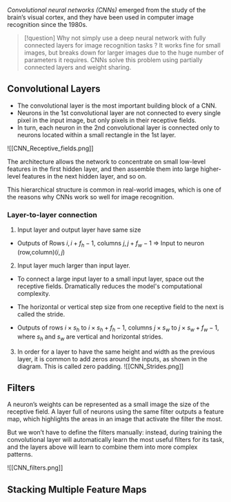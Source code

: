 *Convolutional neural networks (CNNs)* emerged from the study of the brain’s visual cortex, and they have been used in computer image recognition since the 1980s. 

>[!question] Why not simply use a deep neural network with fully connected layers for image recognition tasks ? 
> It works fine for small images, but breaks down for larger images due to the huge number of parameters it requires. CNNs solve this problem using partially connected layers and weight sharing.


## Convolutional Layers

- The convolutional layer is the most important building block of a CNN.
- Neurons in the 1st convolutional layer are not connected to every single pixel in the input image, but only pixels in their receptive fields.
- In turn, each neuron in the 2nd convolutional layer is connected only to neurons located within a small rectangle in the 1st layer.

![[CNN_Receptive_fields.png]]

The architecture allows the network to concentrate on small low-level features in the first hidden layer, and then assemble them into large higher-level features in the next hidden layer, and so on.

This hierarchical structure is common in real-world images, which is one of the reasons why CNNs work so well for image recognition.

### Layer-to-layer connection
1. Input layer and output layer have same size
- Outputs of Rows $i, i + f_h-1$, columns $j, j+f_w-1$ $\Rightarrow$  Input to neuron (row,column)$(i,j)$ 

2. Input layer much larger than input layer. 
- To connect a large input layer to a small input layer, space out the receptive fields. Dramatically reduces the model's computational complexity.
- The horizontal or vertical step size from one receptive field to the next is called the stride.

- Outputs of rows $i\times s_h$ to $i\times s_h + f_h - 1$, columns $j\times s_w$ to $j\times s_w + f_w -1$, where $s_h$ and $s_w$ are vertical and horizontal strides. 

3. In order for a layer to have the same height and width as the previous layer, it is common to add zeros around the inputs, as shown in the diagram. This is called zero padding.
![[CNN_Strides.png]]

## Filters

A neuron’s weights can be represented as a small image the size of the receptive field. A layer full of neurons using the same filter outputs a feature map, which highlights the areas in an image that activate the filter the most.

But we won’t have to define the filters manually: instead, during training the convolutional layer will automatically learn the most useful filters for its task, and the layers above will learn to combine them into more complex patterns.

![[CNN_filters.png]]
## Stacking Multiple Feature Maps


